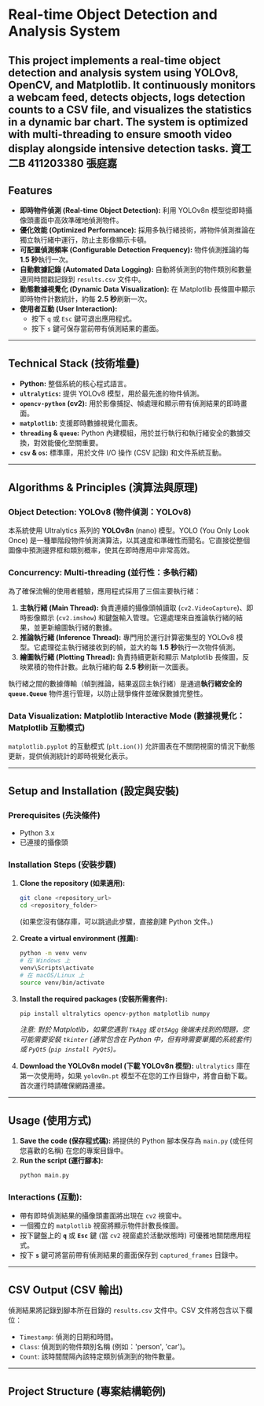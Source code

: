 # Real-time Object Detection and Analysis System

This project implements a real-time object detection and analysis system using YOLOv8, OpenCV, and Matplotlib. It continuously monitors a webcam feed, detects objects, logs detection counts to a CSV file, and visualizes the statistics in a dynamic bar chart. The system is optimized with multi-threading to ensure smooth video display alongside intensive detection tasks.
資工二B 411203380 張庭嘉
---

## Features

* **即時物件偵測 (Real-time Object Detection):** 利用 YOLOv8n 模型從即時攝像頭畫面中高效準確地偵測物件。
* **優化效能 (Optimized Performance):** 採用多執行緒技術，將物件偵測推論在獨立執行緒中運行，防止主影像顯示卡頓。
* **可配置偵測頻率 (Configurable Detection Frequency):** 物件偵測推論約每 **1.5 秒**執行一次。
* **自動數據記錄 (Automated Data Logging):** 自動將偵測到的物件類別和數量連同時間戳記錄到 `results.csv` 文件中。
* **動態數據視覺化 (Dynamic Data Visualization):** 在 Matplotlib 長條圖中顯示即時物件計數統計，約每 **2.5 秒**刷新一次。
* **使用者互動 (User Interaction):**
    * 按下 `q` 或 `Esc` 鍵可退出應用程式。
    * 按下 `s` 鍵可保存當前帶有偵測結果的畫面。

---

## Technical Stack (技術堆疊)

* **Python:** 整個系統的核心程式語言。
* **`ultralytics`:** 提供 YOLOv8 模型，用於最先進的物件偵測。
* **`opencv-python` (cv2):** 用於影像捕捉、幀處理和顯示帶有偵測結果的即時畫面。
* **`matplotlib`:** 支援即時數據視覺化圖表。
* **`threading` & `queue`:** Python 內建模組，用於並行執行和執行緒安全的數據交換，對效能優化至關重要。
* **`csv` & `os`:** 標準庫，用於文件 I/O 操作 (CSV 記錄) 和文件系統互動。

---

## Algorithms & Principles (演算法與原理)

### Object Detection: YOLOv8 (物件偵測：YOLOv8)

本系統使用 Ultralytics 系列的 **YOLOv8n** (nano) 模型。YOLO (You Only Look Once) 是一種單階段物件偵測演算法，以其速度和準確性而聞名。它直接從整個圖像中預測邊界框和類別概率，使其在即時應用中非常高效。

### Concurrency: Multi-threading (並行性：多執行緒)

為了確保流暢的使用者體驗，應用程式採用了三個主要執行緒：

1.  **主執行緒 (Main Thread):** 負責連續的攝像頭幀讀取 (`cv2.VideoCapture`)、即時影像顯示 (`cv2.imshow`) 和鍵盤輸入管理。它還處理來自推論執行緒的結果，並更新繪圖執行緒的數據。
2.  **推論執行緒 (Inference Thread):** 專門用於運行計算密集型的 YOLOv8 模型。它處理從主執行緒接收到的幀，並大約每 **1.5 秒**執行一次物件偵測。
3.  **繪圖執行緒 (Plotting Thread):** 負責持續更新和顯示 Matplotlib 長條圖，反映累積的物件計數。此執行緒約每 **2.5 秒**刷新一次圖表。

執行緒之間的數據傳輸（幀到推論，結果返回主執行緒）是通過**執行緒安全的 `queue.Queue`** 物件進行管理，以防止競爭條件並確保數據完整性。

### Data Visualization: Matplotlib Interactive Mode (數據視覺化：Matplotlib 互動模式)

`matplotlib.pyplot` 的互動模式 (`plt.ion()`) 允許圖表在不關閉視窗的情況下動態更新，提供偵測統計的即時視覺化表示。

---

## Setup and Installation (設定與安裝)

### Prerequisites (先決條件)

* Python 3.x
* 已連接的攝像頭

### Installation Steps (安裝步驟)

1.  **Clone the repository (如果適用):**
    ```bash
    git clone <repository_url>
    cd <repository_folder>
    ```
    (如果您沒有儲存庫，可以跳過此步驟，直接創建 Python 文件。)

2.  **Create a virtual environment (推薦):**
    ```bash
    python -m venv venv
    # 在 Windows 上
    venv\Scripts\activate
    # 在 macOS/Linux 上
    source venv/bin/activate
    ```

3.  **Install the required packages (安裝所需套件):**
    ```bash
    pip install ultralytics opencv-python matplotlib numpy
    ```
    *注意: 對於 Matplotlib，如果您遇到 `TkAgg` 或 `Qt5Agg` 後端未找到的問題，您可能需要安裝 `tkinter` (通常包含在 Python 中，但有時需要單獨的系統套件) 或 `PyQt5` (`pip install PyQt5`)。*

4.  **Download the YOLOv8n model (下載 YOLOv8n 模型):**
    `ultralytics` 庫在第一次使用時，如果 `yolov8n.pt` 模型不在您的工作目錄中，將會自動下載。首次運行時請確保網路連接。

---

## Usage (使用方式)

1.  **Save the code (保存程式碼):** 將提供的 Python 腳本保存為 `main.py` (或任何您喜歡的名稱) 在您的專案目錄中。
2.  **Run the script (運行腳本):**
    ```bash
    python main.py
    ```

### Interactions (互動):

* 帶有即時偵測結果的攝像頭畫面將出現在 `cv2` 視窗中。
* 一個獨立的 `matplotlib` 視窗將顯示物件計數長條圖。
* 按下鍵盤上的 **`q`** 或 **`Esc`** 鍵 (當 `cv2` 視窗處於活動狀態時) 可優雅地關閉應用程式。
* 按下 **`s`** 鍵可將當前帶有偵測結果的畫面保存到 `captured_frames` 目錄中。

---

## CSV Output (CSV 輸出)

偵測結果將記錄到腳本所在目錄的 `results.csv` 文件中。CSV 文件將包含以下欄位：

* `Timestamp`: 偵測的日期和時間。
* `Class`: 偵測到的物件類別名稱 (例如：'person', 'car')。
* `Count`: 該時間間隔內該特定類別偵測到的物件數量。

---

## Project Structure (專案結構範例)
